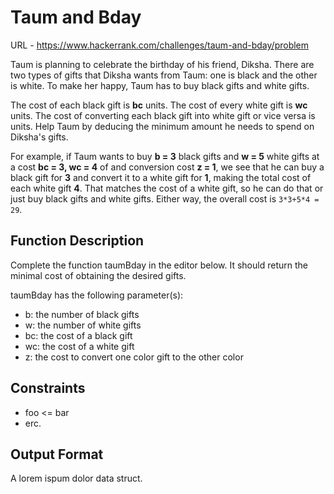 # Taum and Bday

URL - https://www.hackerrank.com/challenges/taum-and-bday/problem

Taum is planning to celebrate the birthday of his friend, Diksha. There are two types of gifts that Diksha wants from Taum: one is black and the other is white. To make her happy, Taum has to buy black gifts and white gifts.

The cost of each black gift is **bc** units.
The cost of every white gift is **wc** units.
The cost of converting each black gift into white gift or vice versa is units.
Help Taum by deducing the minimum amount he needs to spend on Diksha's gifts.

For example, if Taum wants to buy **b = 3** black gifts and **w = 5** white gifts at a cost **bc = 3, wc = 4** of and conversion cost **z = 1**, we see that he can buy a black gift for **3** and convert it to a white gift for **1**, making the total cost of each white gift **4**. That matches the cost of a white gift, so he can do that or just buy black gifts and white gifts. Either way, the overall cost is `3*3+5*4 = 29`.

## Function Description

Complete the function taumBday in the editor below. It should return the minimal cost of obtaining the desired gifts.

taumBday has the following parameter(s):

- b: the number of black gifts
- w: the number of white gifts
- bc: the cost of a black gift
- wc: the cost of a white gift
- z: the cost to convert one color gift to the other color

## Constraints

- foo <= bar
- erc.

## Output Format

A lorem ispum dolor data struct.
